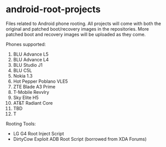 # android-root-projects
Files related to Android phone rooting. All projects will come with both the original and patched boot/recovery images in the repositories. More patched boot and recovery images will be uploaded as they come.

Phones supported:
1. BLU Advance L5
2. BLU Advance L4
3. BLU Studio J1
4. BLU C5L
5. Nokia 1.3
6. Hot Pepper Poblano VLE5
7. ZTE Blade A3 Prime
8. T-Mobile Revvlry
9. Sky Elite H5
10. AT&T Radiant Core
11. TBD
12. T

Rooting Tools:
- LG G4 Root Inject Script
- DirtyCow Exploit ADB Root Script (borrowed from XDA Forums)
